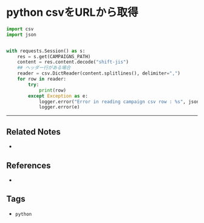 # python csvをURLから取得
```py
import csv
import json


with requests.Session() as s:
	res = s.get(CAMPAIGNS_PATH)  
	content = res.content.decode("shift-jis")  
	## ヘッダー行がある場合
	reader = csv.DictReader(content.splitlines(), delimiter=",")  
	for row in reader:
		try:
			print(row)
		except Exception as e:  
            logger.error("Error in reading campaign csv row : %s", json.dumps(row))
 			logger.error(e)
```

---
## Related Notes
- 

## References
- 

## Tags
- `python` 